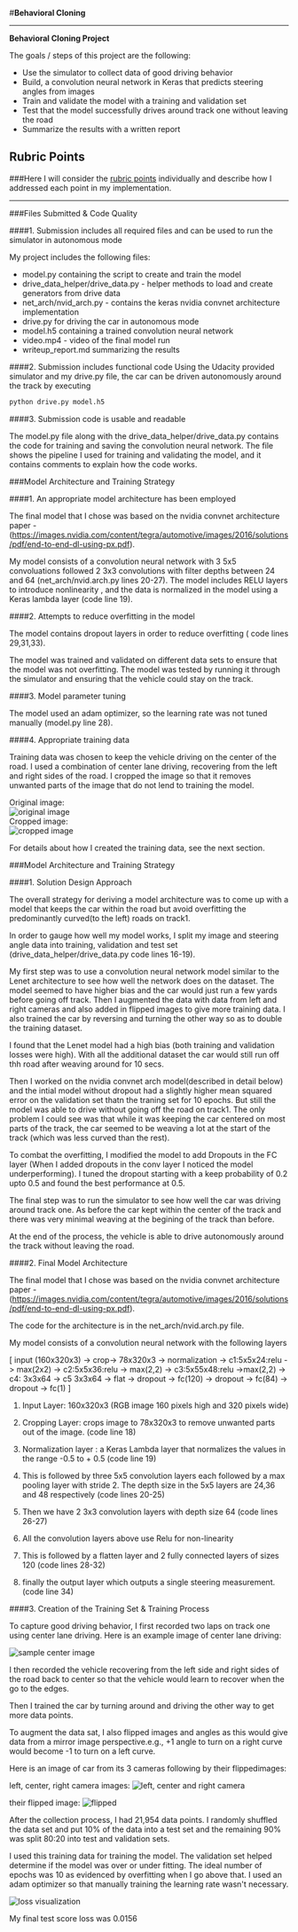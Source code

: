#**Behavioral Cloning** 
    
---

**Behavioral Cloning Project**

The goals / steps of this project are the following:
* Use the simulator to collect data of good driving behavior
* Build, a convolution neural network in Keras that predicts steering angles from images
* Train and validate the model with a training and validation set
* Test that the model successfully drives around track one without leaving the road
* Summarize the results with a written report


[//]: # (Image References)

[sample_center_image]: ./examples/sample_centre_image.png "Sample Center Image"
[cropped_image]: ./examples/cropped_image.png "Cropped Image"
[aug_left_right]: ./examples/augment_left_center_right.png "Left Center Right camera images"
[aug_flipped]: ./examples/augment_flipped.png "Flipped camera images"
[visualize_loss]: ./examples/visualize_loss.png "Loss Visualization"



## Rubric Points
###Here I will consider the [rubric points](https://review.udacity.com/#!/rubrics/432/view) individually and describe how I addressed each point in my implementation.  

---
###Files Submitted & Code Quality

####1. Submission includes all required files and can be used to run the simulator in autonomous mode

My project includes the following files:
* model.py containing the script to create and train the model
* drive_data_helper/drive_data.py - helper methods to load and create generators from drive data
* net_arch/nvid_arch.py - contains the keras nvidia convnet architecture implementation
* drive.py for driving the car in autonomous mode
* model.h5 containing a trained convolution neural network 
* video.mp4 - video of the final model run
* writeup_report.md summarizing the results

####2. Submission includes functional code
Using the Udacity provided simulator and my drive.py file, the car can be driven autonomously around the track by executing 
```sh
python drive.py model.h5
```

####3. Submission code is usable and readable

The model.py file along with the drive_data_helper/drive_data.py contains the code for training and saving the convolution neural network. The file shows the pipeline I used for training and validating the model, and it contains comments to explain how the code works.

###Model Architecture and Training Strategy

####1. An appropriate model architecture has been employed

The final model that I chose was based on the nvidia convnet architecture paper - (https://images.nvidia.com/content/tegra/automotive/images/2016/solutions/pdf/end-to-end-dl-using-px.pdf). 

My model consists of a convolution neural network with 3 5x5 convoluations followed 2 3x3 convolutions with filter depths between 24 and 64 (net_arch/nvid.arch.py lines 20-27). 
The model includes RELU layers to introduce nonlinearity , and the data is normalized in the model using a Keras lambda layer (code line 19).


####2. Attempts to reduce overfitting in the model

The model contains dropout layers in order to reduce overfitting ( code lines 29,31,33). 

The model was trained and validated on different data sets to ensure that the model was not overfitting. The model was tested by running it through the simulator and ensuring that the vehicle could stay on the track.

####3. Model parameter tuning

The model used an adam optimizer, so the learning rate was not tuned manually (model.py line 28).

####4. Appropriate training data

Training data was chosen to keep the vehicle driving on the center of the road. I used a combination of center lane driving, recovering from the left and right sides of the road. I cropped the image so that it removes unwanted parts of the image that do not lend to training the model.

Original image:<br/>
![original image][sample_center_image]
<br/>
Cropped image:<br/>
![cropped image][cropped_image]
<br/>

For details about how I created the training data, see the next section. 

###Model Architecture and Training Strategy

####1. Solution Design Approach

The overall strategy for deriving a model architecture was to come up with a model that keeps the car within the road but avoid overfitting the predominantly curved(to the left) roads on track1. 

In order to gauge how well my model works, I split my image and steering angle data into training, validation and test set (drive_data_helper/drive_data.py code lines 16-19). 

My first step was to use a convolution neural network model similar to the Lenet architecture to see how well the network does on the dataset. The model seemed to have higher bias and the car would just run a few yards before going off track. Then I augmented the data with data from left and right cameras and also added in flipped images to give more training data. I also trained the car by reversing and turning the other way so as to double the training dataset. 

I found that the Lenet model had a high bias (both training and validation losses were high). With all the additional dataset the car would still run off thh road after weaving around for 10 secs.

Then I worked on the nvidia convnet arch model(described in detail below) and the intial model without dropout had a slightly higher mean squared error on the validation set thatn the traning set for 10 epochs. But still the model was able to drive without going off the road on track1. The only problem I could see was that while it was keeping the car centered on most parts of the track, the car seemed to be weaving a lot at the start of the track (which was less curved than the rest).  

To combat the overfitting, I modified the model to add Dropouts in the FC layer (When I added dropouts in the conv layer I noticed the model underperforming). I tuned the dropout starting with a keep probability of 0.2 upto 0.5 and found the best performance at 0.5.

The final step was to run the simulator to see how well the car was driving around track one. As before the car kept within the center of the track and there was very minimal weaving at the begining of the track than before.

At the end of the process, the vehicle is able to drive autonomously around the track without leaving the road.

####2. Final Model Architecture

The final model that I chose was based on the nvidia convnet architecture paper - (https://images.nvidia.com/content/tegra/automotive/images/2016/solutions/pdf/end-to-end-dl-using-px.pdf). 

The code for the architecture is in the net_arch/nvid.arch.py file. 

My model consists of a convolution neural network with the following layers

[ input (160x320x3) -> crop-> 78x320x3 -> normalization -> c1:5x5x24:relu -> max(2x2) -> 
c2:5x5x36:relu -> max(2,2) ->  c3:5x55x48:relu ->max(2,2) -> c4: 3x3x64  -> c5 3x3x64 -> 
flat -> dropout ->  fc(120) -> dropout ->  fc(84) -> dropout -> fc(1) ]
    
1. Input Layer: 160x320x3  (RGB image 160 pixels high and 320 pixels wide) 

2. Cropping Layer: crops image to 78x320x3 to remove unwanted parts out of the image. (code line 18)

3. Normalization layer : a Keras Lambda layer that normalizes the values in the range -0.5 to + 0.5 (code line 19)

4. This is followed by three 5x5 convolution layers each followed by a max pooling layer with stride 2. The depth size in the 5x5 layers are 24,36 and 48 respectively (code lines 20-25)

5. Then we have 2 3x3 convolution layers with depth size 64 (code lines 26-27)

6. All the convolution layers above use Relu for non-linearity

7. This is followed by a flatten layer and 2 fully connected layers of sizes 120 (code lines 28-32)

8. finally the output layer which outputs a single steering measurement.(code line 34)


####3. Creation of the Training Set & Training Process

To capture good driving behavior, I first recorded two laps on track one using center lane driving. Here is an example image of center lane driving:

![sample center image][sample_center_image]

I then recorded the vehicle recovering from the left side and right sides of the road back to center so that the vehicle would learn to recover when the go to the edges.

Then I trained the car by turning around and driving the other way to get more data points.

To augment the data sat, I also flipped images and angles as this would give data from a mirror image perspective.e.g., +1 angle to turn on a right curve would become -1 to turn on a left curve. 

Here is an image of car from its 3 cameras following by their flippedimages:

left, center, right camera images:
![left, center and right camera][aug_left_right]

their flipped image:
![flipped][aug_flipped]


After the collection process, I had 21,954 data points. I randomly shuffled the data set and put 10% of the data into a test set and the remaining 90% was split 80:20 into test and validation sets. 

I used this training data for training the model. The validation set helped determine if the model was over or under fitting. The ideal number of epochs was 10 as evidenced by overfitting when I go above that. I used an adam optimizer so that manually training the learning rate wasn't necessary.

![loss visualization][visualize_loss]

My final test score loss was 0.0156
